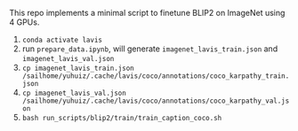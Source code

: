 This repo implements a minimal script to finetune BLIP2 on ImageNet using 4 GPUs.

1. `conda activate lavis`
2. run `prepare_data.ipynb`, will generate `imagenet_lavis_train.json` and `imagenet_lavis_val.json`
3. `cp imagenet_lavis_train.json /sailhome/yuhuiz/.cache/lavis/coco/annotations/coco_karpathy_train.json`
4. `cp imagenet_lavis_val.json /sailhome/yuhuiz/.cache/lavis/coco/annotations/coco_karpathy_val.json`
5. `bash run_scripts/blip2/train/train_caption_coco.sh`